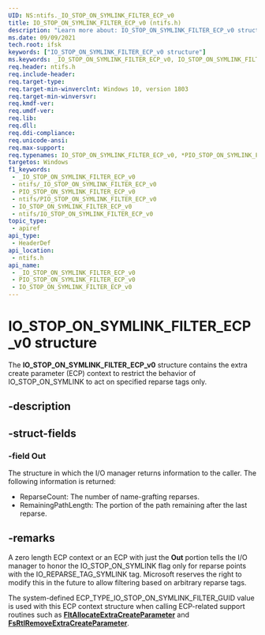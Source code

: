 ```yaml
---
UID: NS:ntifs._IO_STOP_ON_SYMLINK_FILTER_ECP_v0
title: IO_STOP_ON_SYMLINK_FILTER_ECP_v0 (ntifs.h)
description: "Learn more about: IO_STOP_ON_SYMLINK_FILTER_ECP_v0 structure"
ms.date: 09/09/2021
tech.root: ifsk
keywords: ["IO_STOP_ON_SYMLINK_FILTER_ECP_v0 structure"]
ms.keywords: _IO_STOP_ON_SYMLINK_FILTER_ECP_v0, IO_STOP_ON_SYMLINK_FILTER_ECP_v0, *PIO_STOP_ON_SYMLINK_FILTER_ECP_v0,
req.header: ntifs.h
req.include-header: 
req.target-type: 
req.target-min-winverclnt: Windows 10, version 1803
req.target-min-winversvr: 
req.kmdf-ver: 
req.umdf-ver: 
req.lib: 
req.dll: 
req.ddi-compliance: 
req.unicode-ansi: 
req.max-support: 
req.typenames: IO_STOP_ON_SYMLINK_FILTER_ECP_v0, *PIO_STOP_ON_SYMLINK_FILTER_ECP_v0
targetos: Windows
f1_keywords:
 - _IO_STOP_ON_SYMLINK_FILTER_ECP_v0
 - ntifs/_IO_STOP_ON_SYMLINK_FILTER_ECP_v0
 - PIO_STOP_ON_SYMLINK_FILTER_ECP_v0
 - ntifs/PIO_STOP_ON_SYMLINK_FILTER_ECP_v0
 - IO_STOP_ON_SYMLINK_FILTER_ECP_v0
 - ntifs/IO_STOP_ON_SYMLINK_FILTER_ECP_v0
topic_type:
 - apiref
api_type:
 - HeaderDef
api_location:
 - ntifs.h
api_name:
 - _IO_STOP_ON_SYMLINK_FILTER_ECP_v0
 - PIO_STOP_ON_SYMLINK_FILTER_ECP_v0
 - IO_STOP_ON_SYMLINK_FILTER_ECP_v0
---
```


# IO_STOP_ON_SYMLINK_FILTER_ECP_v0 structure

The **IO_STOP_ON_SYMLINK_FILTER_ECP_v0** structure contains the extra create parameter (ECP) context to restrict the behavior of IO_STOP_ON_SYMLINK to act on specified reparse tags only.

## -description

## -struct-fields

### -field Out

The structure in which the I/O manager returns information to the caller. The following information is returned:

* ReparseCount: The number of name-grafting reparses.
* RemainingPathLength: The portion of the path remaining after the last reparse.

## -remarks

A zero length ECP context or an ECP with just the **Out** portion tells the I/O manager to honor the IO_STOP_ON_SYMLINK flag only for reparse points with the IO_REPARSE_TAG_SYMLINK tag. Microsoft reserves the right to modify this in the future to allow filtering based on arbitrary reparse tags.

The system-defined ECP_TYPE_IO_STOP_ON_SYMLINK_FILTER_GUID value is used with this ECP context structure when calling ECP-related support routines such as [**FltAllocateExtraCreateParameter**](../fltkernel/nf-fltkernel-fltallocateextracreateparameter.md) and [**FsRtlRemoveExtraCreateParameter**](nf-ntifs-fsrtlremoveextracreateparameter.md).
